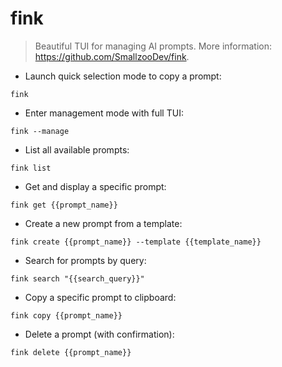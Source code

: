 # fink

> Beautiful TUI for managing AI prompts.
> More information: <https://github.com/SmallzooDev/fink>.

- Launch quick selection mode to copy a prompt:

`fink`

- Enter management mode with full TUI:

`fink --manage`

- List all available prompts:

`fink list`

- Get and display a specific prompt:

`fink get {{prompt_name}}`

- Create a new prompt from a template:

`fink create {{prompt_name}} --template {{template_name}}`

- Search for prompts by query:

`fink search "{{search_query}}"`

- Copy a specific prompt to clipboard:

`fink copy {{prompt_name}}`

- Delete a prompt (with confirmation):

`fink delete {{prompt_name}}`